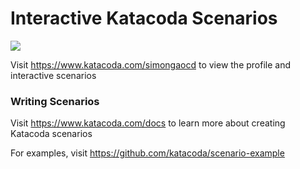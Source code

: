 # Interactive Katacoda Scenarios

[![](http://shields.katacoda.com/katacoda/simongaocd/count.svg)](https://www.katacoda.com/simongaocd "Get your profile on Katacoda.com")

Visit https://www.katacoda.com/simongaocd to view the profile and interactive scenarios

### Writing Scenarios
Visit https://www.katacoda.com/docs to learn more about creating Katacoda scenarios

For examples, visit https://github.com/katacoda/scenario-example
